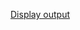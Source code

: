 [Display output](https://raw.githubusercontent.com/Heethashreesathish/Java-Programs/main/2b_StringBuffer_and_StringBuilder/2b_StringBufferVsStringBuilder.png)

